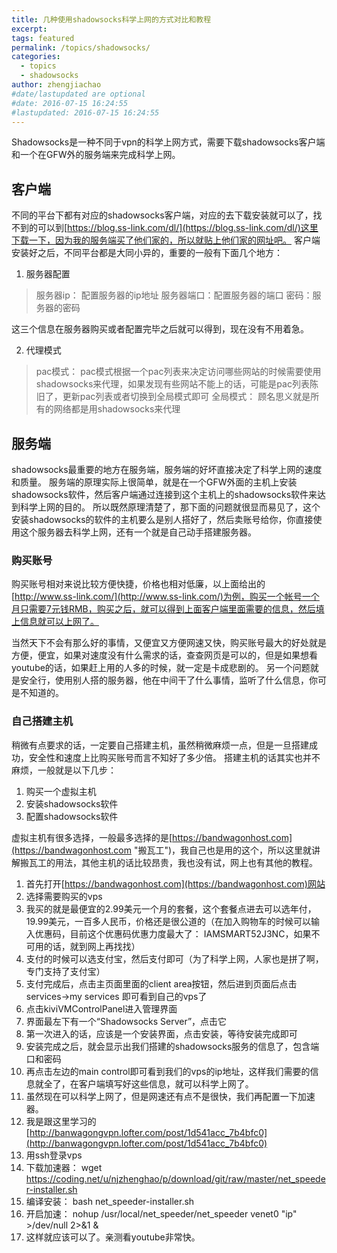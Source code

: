 ```yaml
---
title: 几种使用shadowsocks科学上网的方式对比和教程
excerpt: 
tags: featured
permalink: /topics/shadowsocks/
categories:
  - topics
  - shadowsocks
author: zhengjiachao
#date/lastupdated are optional
#date: 2016-07-15 16:24:55
#lastupdated: 2016-07-15 16:24:55
---
```



Shadowsocks是一种不同于vpn的科学上网方式，需要下载shadowsocks客户端和一个在GFW外的服务端来完成科学上网。

## 客户端 ##

不同的平台下都有对应的shadowsocks客户端，对应的去下载安装就可以了，找不到的可以到[https://blog.ss-link.com/dl/](https://blog.ss-link.com/dl/)这里下载一下，因为我的服务端买了他们家的，所以就贴上他们家的网址吧。
客户端安装好之后，不同平台都是大同小异的，重要的一般有下面几个地方：

1. 服务器配置

> 服务器ip： 配置服务器的ip地址
> 服务器端口：配置服务器的端口
> 密码：服务器的密码

这三个信息在服务器购买或者配置完毕之后就可以得到，现在没有不用着急。

2. 代理模式

> pac模式： pac模式根据一个pac列表来决定访问哪些网站的时候需要使用shadowsocks来代理，如果发现有些网站不能上的话，可能是pac列表陈旧了，更新pac列表或者切换到全局模式即可
> 全局模式： 顾名思义就是所有的网络都是用shadowsocks来代理


## 服务端 ##

shadowsocks最重要的地方在服务端，服务端的好坏直接决定了科学上网的速度和质量。
服务端的原理实际上很简单，就是在一个GFW外面的主机上安装shadowsocks软件，然后客户端通过连接到这个主机上的shadowsocks软件来达到科学上网的目的。
所以既然原理清楚了，那下面的问题就很显而易见了，这个安装shadowsocks的软件的主机要么是别人搭好了，然后卖账号给你，你直接使用这个服务器去科学上网，还有一个就是自己动手搭建服务器。

### 购买账号 ###

购买账号相对来说比较方便快捷，价格也相对低廉，以上面给出的[http://www.ss-link.com/](http://www.ss-link.com/)为例，购买一个帐号一个月只需要7元钱RMB，购买之后，就可以得到上面客户端里面需要的信息，然后填上信息就可以上网了。

当然天下不会有那么好的事情，又便宜又方便网速又快，购买账号最大的好处就是方便，便宜，如果对速度没有什么需求的话，查查网页是可以的，但是如果想看youtube的话，如果赶上用的人多的时候，就一定是卡成悲剧的。
另一个问题就是安全行，使用别人搭的服务器，他在中间干了什么事情，监听了什么信息，你可是不知道的。

### 自己搭建主机 ###

稍微有点要求的话，一定要自己搭建主机，虽然稍微麻烦一点，但是一旦搭建成功，安全性和速度上比购买账号而言不知好了多少倍。
搭建主机的话其实也并不麻烦，一般就是以下几步：
1. 购买一个虚拟主机
2. 安装shadowsocks软件
3. 配置shadowsocks软件

虚拟主机有很多选择，一般最多选择的是[https://bandwagonhost.com](https://bandwagonhost.com "搬瓦工")，我自己也是用的这个，所以这里就讲解搬瓦工的用法，其他主机的话比较昂贵，我也没有试，网上也有其他的教程。

1. 首先打开[https://bandwagonhost.com](https://bandwagonhost.com)网站
2. 选择需要购买的vps
3. 我买的就是最便宜的2.99美元一个月的套餐，这个套餐点进去可以选年付，19.99美元，一百多人民币，价格还是很公道的（在加入购物车的时候可以输入优惠码，目前这个优惠码优惠力度最大了： IAMSMART52J3NC，如果不可用的话，就到网上再找找）
4. 支付的时候可以选支付宝，然后支付即可（为了科学上网，人家也是拼了啊，专门支持了支付宝）
5. 支付完成后，点击主页面里面的client area按钮，然后进到页面后点击services->my services 即可看到自己的vps了
6. 点击kiviVMControlPanel进入管理界面
7. 界面最左下有一个“Shadowsocks Server”，点击它
8. 第一次进入的话，应该是一个安装界面，点击安装，等待安装完成即可
9. 安装完成之后，就会显示出我们搭建的shadowsocks服务的信息了，包含端口和密码
10. 再点击左边的main control即可看到我们的vps的ip地址，这样我们需要的信息就全了，在客户端填写好这些信息，就可以科学上网了。
11. 虽然现在可以科学上网了，但是网速还有点不是很快，我们再配置一下加速器。
12. 我是跟这里学习的 [http://banwagongvpn.lofter.com/post/1d541acc_7b4bfc0](http://banwagongvpn.lofter.com/post/1d541acc_7b4bfc0)
13. 用ssh登录vps
14. 下载加速器： wget https://coding.net/u/njzhenghao/p/download/git/raw/master/net_speeder-installer.sh
15. 编译安装： bash net_speeder-installer.sh
16. 开启加速： nohup /usr/local/net_speeder/net_speeder venet0 "ip" >/dev/null 2>&1 &
17. 这样就应该可以了。亲测看youtube非常快。